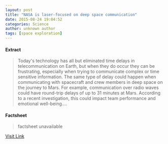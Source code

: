 ```yaml
---
layout: post
title: "NASA is laser-focused on deep space communication"
date: 2015-08-24 19:04:52
categories: Science
author: unknown author
tags: [space exploration]
---
```



#### Extract
>Today's technology has all but eliminated time delays in telecommunication on Earth, but when they do occur they can be frustrating, especially when trying to communicate complex or time sensitive information. The same type of delay could happen when communicating with spacecraft and crew members in deep space on the journey to Mars. For example, communication over radio waves could have round-trip delays of up to 31 minutes at Mars. According to a recent investigation, this could impact team performance and emotional well-being....

#### Factsheet
>factsheet unavailable

[Visit Link](http://phys.org/news/2015-08-nasa-laser-focused-deep-space.html)


